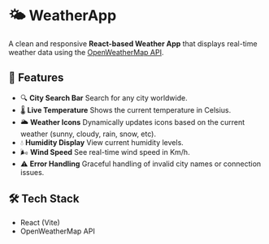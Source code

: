 # 🌤️ WeatherApp

A clean and responsive **React-based Weather App** that displays real-time weather data using the [OpenWeatherMap API](https://openweathermap.org/api).

## 🚀 Features

- 🔍 **City Search Bar**  Search for any city worldwide.
- 🌡️ **Live Temperature**  Shows the current temperature in Celsius.
- 🌥️ **Weather Icons**  Dynamically updates icons based on the current weather (sunny, cloudy, rain, snow, etc).
- 💧 **Humidity Display**  View current humidity levels.
- 🌬️ **Wind Speed**  See real-time wind speed in Km/h.
- ⚠️ **Error Handling**  Graceful handling of invalid city names or connection issues.

## 🛠️ Tech Stack

- React (Vite)
- OpenWeatherMap API
